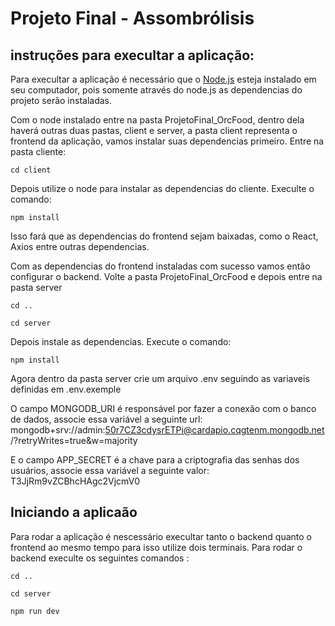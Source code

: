 # Projeto Final - Assombrólisis

## instruções para execultar a aplicação:
Para execultar a aplicação é necessário que o [Node.js](https://nodejs.org/en) esteja instalado em seu computador, pois somente através do node.js as dependencias do projeto serão instaladas.

Com o node instalado entre na pasta ProjetoFinal_OrcFood, dentro dela haverá outras duas pastas, client e server, a pasta client representa o frontend da aplicação, vamos instalar suas dependencias primeiro. Entre na pasta cliente:
~~~~
cd client
~~~~
Depois utilize o node para instalar as dependencias do cliente. Execulte o comando:
~~~~
npm install
~~~~
Isso fará que as dependencias do frontend sejam baixadas, como o React, Axios entre outras dependencias.

Com as dependencias do frontend instaladas com sucesso vamos então configurar o backend.
Volte a pasta ProjetoFinal_OrcFood e depois entre na pasta server
~~~~
cd ..
~~~~
~~~~
cd server
~~~~
Depois instale as dependencias. Execute o comando:
~~~~
npm install
~~~~
Agora dentro da pasta server crie um arquivo .env seguindo as variaveis definidas em .env.exemple
 
O campo MONGODB_URI é responsável por fazer a conexão com o banco de dados, associe essa variável a seguinte url:
mongodb+srv://admin:50r7CZ3cdysrETPi@cardapio.cqgtenm.mongodb.net/?retryWrites=true&w=majority

E o campo APP_SECRET é a chave para a criptografia das senhas dos usuários, associe essa variável a seguinte valor:
T3JjRm9vZCBhcHAgc2VjcmV0

## Iniciando a aplicaão
Para rodar a aplicação é nescessário execultar tanto o backend quanto o frontend ao mesmo tempo para isso utilize dois terminais.
Para rodar o backend execulte os seguintes comandos :
~~~~
cd ..
~~~~
~~~~
cd server
~~~~
~~~~
npm run dev
~~~~





